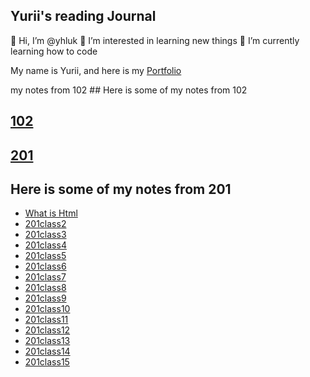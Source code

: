 ## Yurii's reading Journal

👋 Hi, I’m @yhluk
👀 I’m interested in learning new things
🌱 I’m currently learning how to code

My name is Yurii, and here is my [Portfolio](https://github.com/yhluk)

my notes from 102 ## Here is some of my notes from 102
## [102](102)

## [201](201)
## Here is some of my notes from 201
- [What is Html](201/class1.md)
- [201class2](201/class2.md)
- [201class3](201/class3.md)
- [201class4](201/class4.md)
- [201class5](201/class5.md)
- [201class6](201/class6.md)
- [201class7](201/class7.md)
- [201class8](201/class8.md)
- [201class9](201/class9.md)
- [201class10](201/class10.md)
- [201class11](201/class11.md)
- [201class12](201/class12.md)
- [201class13](201/class13.md)
- [201class14](201/class14.md)
- [201class15](201/class15.md)
